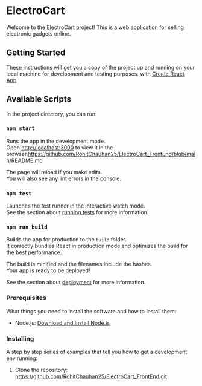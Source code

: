 # ElectroCart

Welcome to the ElectroCart project! This is a web application for selling electronic gadgets online.


## Getting Started

These instructions will get you a copy of the project up and running on your local machine for development and testing purposes.
with [Create React App](https://github.com/facebook/create-react-app).

## Available Scripts

In the project directory, you can run:

### `npm start`

Runs the app in the development mode.\
Open [http://localhost:3000](http://localhost:3000) to view it in the browser.https://github.com/RohitChauhan25/ElectroCart_FrontEnd/blob/main/README.md

The page will reload if you make edits.\
You will also see any lint errors in the console.

### `npm test`

Launches the test runner in the interactive watch mode.\
See the section about [running tests](https://facebook.github.io/create-react-app/docs/running-tests) for more information.

### `npm run build`

Builds the app for production to the `build` folder.\
It correctly bundles React in production mode and optimizes the build for the best performance.

The build is minified and the filenames include the hashes.\
Your app is ready to be deployed!

See the section about [deployment](https://facebook.github.io/create-react-app/docs/deployment) for more information.

### Prerequisites

What things you need to install the software and how to install them:

- Node.js: [Download and Install Node.js](https://nodejs.org/en/download/)

### Installing

A step by step series of examples that tell you how to get a development env running:

1. Clone the repository:
 https://github.com/RohitChauhan25/ElectroCart_FrontEnd.git


